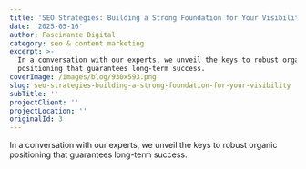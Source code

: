 ```yaml
---
title: 'SEO Strategies: Building a Strong Foundation for Your Visibility'
date: '2025-05-16'
author: Fascinante Digital
category: seo & content marketing
excerpt: >-
  In a conversation with our experts, we unveil the keys to robust organic
  positioning that guarantees long-term success.
coverImage: /images/blog/930x593.png
slug: seo-strategies-building-a-strong-foundation-for-your-visibility
subTitle: ''
projectClient: ''
projectLocation: ''
originalId: 3
---
```


In a conversation with our experts, we unveil the keys to robust organic positioning that guarantees long-term success.
